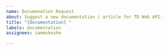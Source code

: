 ```yaml
---
name: Documenation Request
about: Suggest a new documentation / article for TD Web API.
title: "[Documentation] "
labels: documentation
assignees: iammukeshm

---
```



